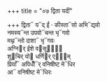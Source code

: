 +++
title = "०७ द्विता यदीं"

+++
द्विता᳓ य᳓द् ईं · कीस्ता᳓सो अभि᳓द्यवो  
नमस्य᳓न्त उपवो᳓चन्त भृ᳓गवो  
मथ्न᳓न्तो दाशा᳓ भृ᳓गवः  
अग्नि᳓र् ईशे व᳓सूनां᳐  
शु᳓चिर् यो᳓ धर्णि᳓र् एषा᳐म्  
प्रियाँ᳓ अपिधीँ᳓र् वनिषीष्ट मे᳓धिर  
आ᳓ वनिषीष्ट मे᳓धिरः